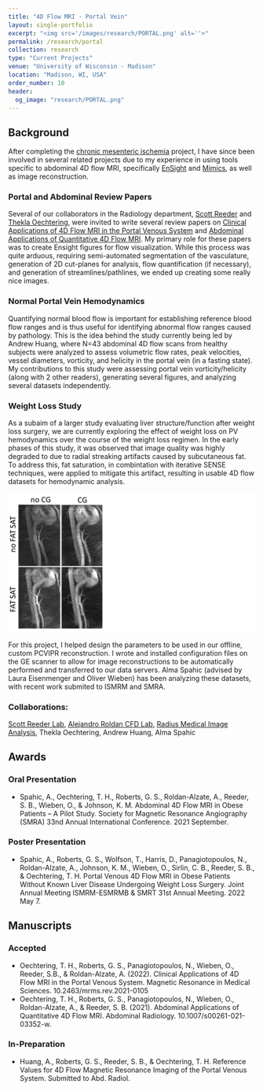 ```yaml
---
title: "4D Flow MRI - Portal Vein"
layout: single-portfolio
excerpt: "<img src='/images/research/PORTAL.png' alt=''>"
permalink: /research/portal
collection: research
type: "Current Projects"
venue: "University of Wisconsin - Madison"
location: "Madison, WI, USA"
order_number: 10
header: 
  og_image: "research/PORTAL.png"
---
```


Background
------
After completing the [chronic mesenteric ischemia](/research/CMI.md) project, I have since been involved in several related projects due to my experience in using tools specific to abdominal 4D flow MRI, specifically [EnSight](https://www.ansys.com/products/fluids/ansys-ensight) and [Mimics](https://www.materialise.com/en/medical/mimics-innovation-suite/mimics), as well as image reconstruction. 

### Portal and Abdominal Review Papers
Several of our collaborators in the Radiology department, [Scott Reeder](https://radiology.wisc.edu/profile/scott-reeder-46/) and [Thekla Oechtering](https://radiology.wisc.edu/profile/thekla-oechtering-2323/), were invited to write several review papers on [Clinical Applications of 4D Flow MRI in the Portal Venous System](https://pubmed.ncbi.nlm.nih.gov/35082218/) and [Abdominal Applications of Quantitative 4D Flow MRI](https://pubmed.ncbi.nlm.nih.gov/34837521/). My primary role for these papers was to create Ensight figures for flow visualization. While this process was quite arduous, requiring semi-automated segmentation of the vasculature, generation of 2D cut-planes for analysis, flow quantification (if necessary), and generation of streamlines/pathlines, we ended up creating some really nice images. 

### Normal Portal Vein Hemodynamics
Quantifying normal blood flow is important for establishing reference blood flow ranges and is thus useful for identifying abnormal flow ranges caused by pathology. This is the idea behind the study currently being led by Andrew Huang, where N=43 abdominal 4D flow scans from healthy subjects were analyzed to assess volumetric flow rates, peak velocities, vessel diameters, vorticity, and helicity in the portal vein (in a fasting state). My contributions to this study were assessing portal vein vorticity/helicity (along with 2 other readers), generating several figures, and analyzing several datasets independently. 

### Weight Loss Study
As a subaim of a larger study evaluating liver structure/function after weight loss surgery, we are currently exploring the effect of weight loss on PV hemodynamics over the course of the weight loss regimen. In the early phases of this study, it was observed that image quality was highly degraded to due to radial streaking artifacts caused by subcutaneous fat. To address this, fat saturation, in combintation with iterative SENSE techniques, were applied to mitigate this artifact, resulting in usable 4D flow datasets for hemodynamic analysis.

![](/images/research/PORTAL_1_fatsat.png)

For this project, I helped design the parameters to be used in our offline, custom PCVIPR reconstruction. I wrote and installed configuration files on the GE scanner to allow for image reconstructions to be automatically performed and transferred to our data servers. Alma Spahic (advised by Laura Eisenmenger and Oliver Wieben) has been analyzing these datasets, with recent work submited to ISMRM and SMRA. 

### Collaborations: 
[Scott Reeder Lab](https://qiml.radiology.wisc.edu/staff/reeder-scott/), [Alejandro Roldan CFD Lab](https://uwcvfd.engr.wisc.edu/), [Radius Medical Image Analysis](https://resources.research.wisc.edu/Core/Details/564), Thekla Oechtering, Andrew Huang, Alma Spahic

Awards
------
### Oral Presentation
* Spahic, A., Oechtering, T. H., Roberts, G. S., Roldan-Alzate, A., Reeder, S. B., Wieben, O., & Johnson, K. M. Abdominal 4D Flow MRI in Obese Patients – A Pilot Study. Society for Magnetic Resonance Angiography (SMRA) 33nd Annual International Conference. 2021 September.

### Poster Presentation
* Spahic, A., Roberts, G. S., Wolfson, T., Harris, D., Panagiotopoulos, N., Roldan-Alzate, A., Johnson, K. M., Wieben, O., Sirlin, C. B., Reeder, S. B., & Oechtering, T. H. Portal Venous 4D Flow MRI in Obese Patients Without Known Liver Disease Undergoing Weight Loss Surgery. Joint Annual Meeting ISMRM-ESMRMB & SMRT 31st Annual Meeting. 2022 May 7.

Manuscripts
------
### Accepted
* Oechtering, T. H., Roberts, G. S., Panagiotopoulos, N., Wieben, O., Reeder, S.B., & Roldan-Alzate, A. (2022). Clinical Applications of 4D Flow MRI in the Portal Venous System. Magnetic Resonance in Medical Sciences. 10.2463/mrms.rev.2021-0105
* Oechtering, T. H., Roberts, G. S., Panagiotopoulos, N., Wieben, O., Roldan-Alzate, A., & Reeder, S. B. (2021). Abdominal Applications of Quantitative 4D Flow MRI. Abdominal Radiology. 10.1007/s00261-021-03352-w. 
### In-Preparation
* Huang, A., Roberts, G. S., Reeder, S. B., & Oechtering, T. H. Reference Values for 4D Flow Magnetic Resonance Imaging of the Portal Venous System. Submitted to Abd. Radiol.


